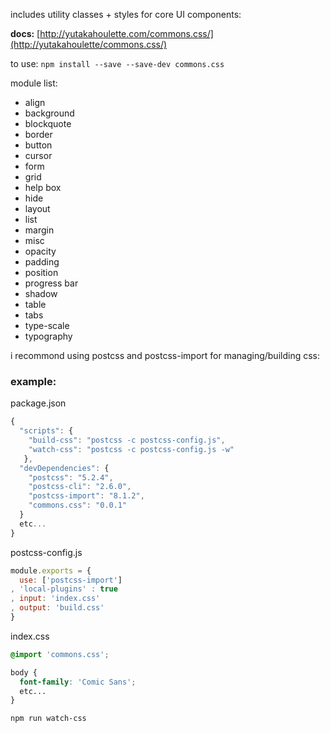 includes utility classes + styles for core UI components:

**docs:** [http://yutakahoulette.com/commons.css/](http://yutakahoulette/commons.css/)

to use: `npm install --save --save-dev commons.css`

module list:

- align
- background
- blockquote
- border
- button
- cursor
- form
- grid
- help box
- hide
- layout
- list
- margin
- misc
- opacity
- padding
- position
- progress bar
- shadow
- table
- tabs
- type-scale
- typography

i recommond using postcss and postcss-import for managing/building css:

### example:

package.json
```javascript
{
  "scripts": {
    "build-css": "postcss -c postcss-config.js",
    "watch-css": "postcss -c postcss-config.js -w"
   },
  "devDependencies": {
    "postcss": "5.2.4",
    "postcss-cli": "2.6.0",
    "postcss-import": "8.1.2",
    "commons.css": "0.0.1"
  }
  etc...
}
```

postcss-config.js
```javascript
module.exports = {
  use: ['postcss-import']
, 'local-plugins' : true
, input: 'index.css'
, output: 'build.css'
}
```

index.css
```css
@import 'commons.css';

body {
  font-family: 'Comic Sans';
  etc...
}

```

```
npm run watch-css
```

